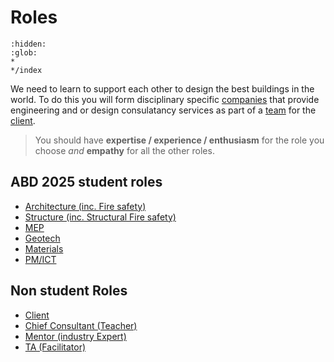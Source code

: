 # Roles
```{toctree}
:hidden:
:glob:
*
*/index
```
We need to learn to support each other to design the best buildings in the world. To do this you will form disciplinary specific [companies](Company.md) that provide engineering and or design consulatancy services as part of a [team](Team.md) for the [client](Client.md).

> You should have **expertise / experience / enthusiasm** for the role you choose *and* **empathy** for all the other roles. 

## ABD 2025 student roles
* [Architecture (inc. Fire safety)](Architecture)
* [Structure  (inc. Structural Fire safety)](Structure)
* [MEP](MEP)
* [Geotech](Geotech)
* [Materials](Materials)
* [PM/ICT](PM-ICT)

## Non student Roles
* [Client](Client.md)
* [Chief Consultant (Teacher)](Teacher.md)
* [Mentor (industry Expert)](Mentor.md)
* [TA (Facilitator)](TA.md)

<!-- 2025 

arch
 space allocation
 facade design
 building form
mep
 comfort and energt use
structure
 structural safety
materials
 guidance on materials to other subjects
 dgnb lite reporting
pm
 costs
 schedule
 it/ bio confirmance


--->
